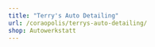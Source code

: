 ```yaml
---
title: "Terry's Auto Detailing"
url: /coraopolis/terrys-auto-detailing/
shop: Autowerkstatt
---
```

